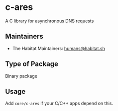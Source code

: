 # c-ares

A C library for asynchronous DNS requests

## Maintainers

* The Habitat Maintainers: <humans@habitat.sh>

## Type of Package

Binary package

## Usage

Add `core/c-ares` if your C/C++ apps depend on this.
